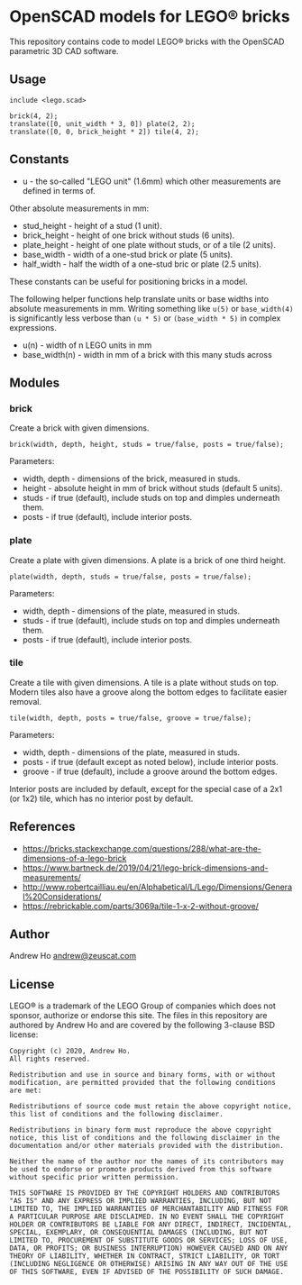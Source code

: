 # OpenSCAD models for LEGO® bricks

This repository contains code to model LEGO® bricks with the OpenSCAD parametric
3D CAD software.

## Usage

```
include <lego.scad>

brick(4, 2);
translate([0, unit_width * 3, 0]) plate(2, 2);
translate([0, 0, brick_height * 2]) tile(4, 2);
```

## Constants

*   u - the so-called "LEGO unit" (1.6mm) which other measurements are defined
    in terms of.

Other absolute measurements in mm:

*   stud_height - height of a stud (1 unit).
*   brick_height - height of one brick without studs (6 units).
*   plate_height - height of one plate without studs, or of a tile (2 units).
*   base_width - width of a one-stud brick or plate (5 units).
*   half_width - half the width of a one-stud bric or plate (2.5 units).

These constants can be useful for positioning bricks in a model.

The following helper functions help translate units or base widths into
absolute measurements in mm. Writing something like `u(5)` or `base_width(4)` is
significantly less verbose than `(u * 5)` or `(base_width * 5)` in complex
expressions.

*   u(n) - width of n LEGO units in mm
*   base_width(n) - width in mm of a brick with this many studs across

## Modules

### brick

Create a brick with given dimensions.

```
brick(width, depth, height, studs = true/false, posts = true/false);
```

Parameters:

*   width, depth - dimensions of the brick, measured in studs.
*   height - absolute height in mm of brick without studs (default 5 units).
*   studs - if true (default), include studs on top and dimples underneath them.
*   posts - if true (default), include interior posts.

### plate

Create a plate with given dimensions. A plate is a brick of one third height.

```
plate(width, depth, studs = true/false, posts = true/false);
```

Parameters:

*   width, depth - dimensions of the plate, measured in studs.
*   studs - if true (default), include studs on top and dimples underneath them.
*   posts - if true (default), include interior posts.

### tile

Create a tile with given dimensions. A tile is a plate without studs on top.
Modern tiles also have a groove along the bottom edges to facilitate easier
removal.

```
tile(width, depth, posts = true/false, groove = true/false);
```

Parameters:

*   width, depth - dimensions of the plate, measured in studs.
*   posts - if true (default except as noted below), include interior posts.
*   groove - if true (default), include a groove around the bottom edges.

Interior posts are included by default, except for the special case of a 2x1 (or
1x2) tile, which has no interior post by default.

## References

*   https://bricks.stackexchange.com/questions/288/what-are-the-dimensions-of-a-lego-brick
*   https://www.bartneck.de/2019/04/21/lego-brick-dimensions-and-measurements/
*   http://www.robertcailliau.eu/en/Alphabetical/L/Lego/Dimensions/General%20Considerations/
*   https://rebrickable.com/parts/3069a/tile-1-x-2-without-groove/

## Author

Andrew Ho <andrew@zeuscat.com>

## License

LEGO® is a trademark of the LEGO Group of companies which does not sponsor,
authorize or endorse this site. The files in this repository are authored by
Andrew Ho and are covered by the following 3-clause BSD license:

    Copyright (c) 2020, Andrew Ho.
    All rights reserved.
    
    Redistribution and use in source and binary forms, with or without
    modification, are permitted provided that the following conditions
    are met:
    
    Redistributions of source code must retain the above copyright notice,
    this list of conditions and the following disclaimer.
    
    Redistributions in binary form must reproduce the above copyright
    notice, this list of conditions and the following disclaimer in the
    documentation and/or other materials provided with the distribution.
    
    Neither the name of the author nor the names of its contributors may
    be used to endorse or promote products derived from this software
    without specific prior written permission.
    
    THIS SOFTWARE IS PROVIDED BY THE COPYRIGHT HOLDERS AND CONTRIBUTORS
    "AS IS" AND ANY EXPRESS OR IMPLIED WARRANTIES, INCLUDING, BUT NOT
    LIMITED TO, THE IMPLIED WARRANTIES OF MERCHANTABILITY AND FITNESS FOR
    A PARTICULAR PURPOSE ARE DISCLAIMED. IN NO EVENT SHALL THE COPYRIGHT
    HOLDER OR CONTRIBUTORS BE LIABLE FOR ANY DIRECT, INDIRECT, INCIDENTAL,
    SPECIAL, EXEMPLARY, OR CONSEQUENTIAL DAMAGES (INCLUDING, BUT NOT
    LIMITED TO, PROCUREMENT OF SUBSTITUTE GOODS OR SERVICES; LOSS OF USE,
    DATA, OR PROFITS; OR BUSINESS INTERRUPTION) HOWEVER CAUSED AND ON ANY
    THEORY OF LIABILITY, WHETHER IN CONTRACT, STRICT LIABILITY, OR TORT
    (INCLUDING NEGLIGENCE OR OTHERWISE) ARISING IN ANY WAY OUT OF THE USE
    OF THIS SOFTWARE, EVEN IF ADVISED OF THE POSSIBILITY OF SUCH DAMAGE.
